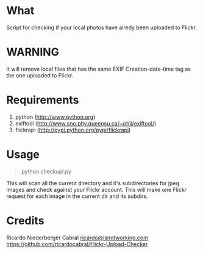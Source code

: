 # What

Script for checking if your local photos have alredy been uploaded to Flickr.

# WARNING

It will remove local files that has the same EXIF Creation-date-time tag as the one uploaded to Flickr.

# Requirements

1. python (http://www.python.org)
2. exiftool (http://www.sno.phy.queensu.ca/~phil/exiftool/)
3. flickrapi (http://pypi.python.org/pypi/flickrapi)

# Usage

> python checkupl.py

This will scan all the current directory and it's subdirectories for jpeg images and check against your Flickr account.
This will make one Flickr request for each image in the current dir and its subdirs.

# Credits

Ricardo Niederberger Cabral
ricardo@isnotworking.com
https://github.com/ricardocabral/Flickr-Upload-Checker